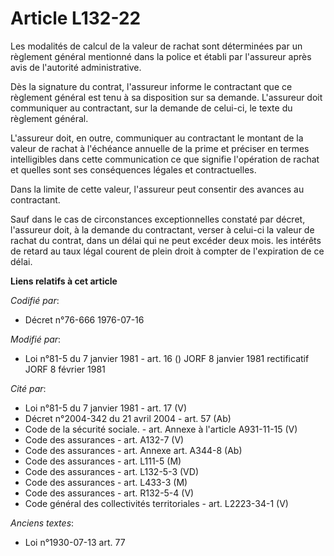 # Article L132-22

Les modalités de calcul de la valeur de rachat sont déterminées par un règlement général mentionné dans la police et établi
par l'assureur après avis de l'autorité administrative.

Dès la signature du contrat, l'assureur informe le contractant que ce règlement général est tenu à sa disposition sur sa
demande. L'assureur doit communiquer au contractant, sur la demande de celui-ci, le texte du règlement général.

L'assureur doit, en outre, communiquer au contractant le montant de la valeur de rachat à l'échéance annuelle de la prime et
préciser en termes intelligibles dans cette communication ce que signifie l'opération de rachat et quelles sont ses
conséquences légales et contractuelles.

Dans la limite de cette valeur, l'assureur peut consentir des avances au contractant.

Sauf dans le cas de circonstances exceptionnelles constaté par décret, l'assureur doit, à la demande du contractant, verser à
celui-ci la valeur de rachat du contrat, dans un délai qui ne peut excéder deux mois. les intérêts de retard au taux légal
courent de plein droit à compter de l'expiration de ce délai.

**Liens relatifs à cet article**

_Codifié par_:

  - Décret n°76-666 1976-07-16

_Modifié par_:

  - Loi n°81-5 du 7 janvier 1981 - art. 16 () JORF 8 janvier 1981 rectificatif JORF 8 février 1981

_Cité par_:

  - Loi n°81-5 du 7 janvier 1981 - art. 17 (V)
  - Décret n°2004-342 du 21 avril 2004 - art. 57 (Ab)
  - Code de la sécurité sociale. - art. Annexe à l'article A931-11-15 (V)
  - Code des assurances - art. A132-7 (V)
  - Code des assurances - art. Annexe art. A344-8 (Ab)
  - Code des assurances - art. L111-5 (M)
  - Code des assurances - art. L132-5-3 (VD)
  - Code des assurances - art. L433-3 (M)
  - Code des assurances - art. R132-5-4 (V)
  - Code général des collectivités territoriales - art. L2223-34-1 (V)

_Anciens textes_:

  - Loi n°1930-07-13 art. 77
